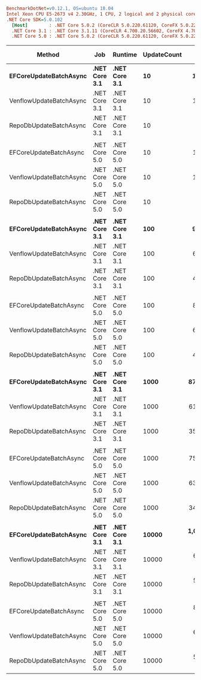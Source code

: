 ``` ini

BenchmarkDotNet=v0.12.1, OS=ubuntu 18.04
Intel Xeon CPU E5-2673 v4 2.30GHz, 1 CPU, 2 logical and 2 physical cores
.NET Core SDK=5.0.102
  [Host]        : .NET Core 5.0.2 (CoreCLR 5.0.220.61120, CoreFX 5.0.220.61120), X64 RyuJIT
  .NET Core 3.1 : .NET Core 3.1.11 (CoreCLR 4.700.20.56602, CoreFX 4.700.20.56604), X64 RyuJIT
  .NET Core 5.0 : .NET Core 5.0.2 (CoreCLR 5.0.220.61120, CoreFX 5.0.220.61120), X64 RyuJIT


```
|                  Method |           Job |       Runtime | UpdateCount |           Mean |        Error |       StdDev |         Median | Ratio | RatioSD |     Gen 0 |     Gen 1 | Gen 2 |    Allocated |
|------------------------ |-------------- |-------------- |------------ |---------------:|-------------:|-------------:|---------------:|------:|--------:|----------:|----------:|------:|-------------:|
|  **EFCoreUpdateBatchAsync** | **.NET Core 3.1** | **.NET Core 3.1** |          **10** |     **1,845.5 μs** |     **36.25 μs** |     **54.26 μs** |     **1,846.7 μs** |  **1.00** |    **0.00** |         **-** |         **-** |     **-** |     **95.13 KB** |
| VenflowUpdateBatchAsync | .NET Core 3.1 | .NET Core 3.1 |          10 |     1,465.9 μs |     28.52 μs |     31.70 μs |     1,468.4 μs |  0.80 |    0.03 |         - |         - |     - |     22.75 KB |
|  RepoDbUpdateBatchAsync | .NET Core 3.1 | .NET Core 3.1 |          10 |       847.1 μs |     14.80 μs |     19.76 μs |       847.5 μs |  0.46 |    0.02 |         - |         - |     - |     19.96 KB |
|                         |               |               |             |                |              |              |                |       |         |           |           |       |              |
|  EFCoreUpdateBatchAsync | .NET Core 5.0 | .NET Core 5.0 |          10 |     1,700.8 μs |     33.60 μs |     41.26 μs |     1,688.7 μs |  1.00 |    0.00 |    1.9531 |         - |     - |     77.46 KB |
| VenflowUpdateBatchAsync | .NET Core 5.0 | .NET Core 5.0 |          10 |     1,474.0 μs |     28.83 μs |     48.16 μs |     1,471.3 μs |  0.87 |    0.04 |         - |         - |     - |     22.73 KB |
|  RepoDbUpdateBatchAsync | .NET Core 5.0 | .NET Core 5.0 |          10 |       894.5 μs |     17.45 μs |     25.58 μs |       900.7 μs |  0.52 |    0.02 |         - |         - |     - |     19.94 KB |
|                         |               |               |             |                |              |              |                |       |         |           |           |       |              |
|  **EFCoreUpdateBatchAsync** | **.NET Core 3.1** | **.NET Core 3.1** |         **100** |     **9,635.3 μs** |    **191.92 μs** |    **269.05 μs** |     **9,595.1 μs** |  **1.00** |    **0.00** |   **31.2500** |         **-** |     **-** |    **945.23 KB** |
| VenflowUpdateBatchAsync | .NET Core 3.1 | .NET Core 3.1 |         100 |     6,941.6 μs |    132.45 μs |    141.72 μs |     6,925.6 μs |  0.72 |    0.03 |         - |         - |     - |    195.91 KB |
|  RepoDbUpdateBatchAsync | .NET Core 3.1 | .NET Core 3.1 |         100 |     4,054.4 μs |     80.65 μs |    115.67 μs |     4,058.1 μs |  0.42 |    0.02 |         - |         - |     - |    155.97 KB |
|                         |               |               |             |                |              |              |                |       |         |           |           |       |              |
|  EFCoreUpdateBatchAsync | .NET Core 5.0 | .NET Core 5.0 |         100 |     8,485.2 μs |    161.11 μs |    225.85 μs |     8,502.3 μs |  1.00 |    0.00 |   15.6250 |         - |     - |    672.24 KB |
| VenflowUpdateBatchAsync | .NET Core 5.0 | .NET Core 5.0 |         100 |     6,954.7 μs |    137.76 μs |    128.86 μs |     6,965.6 μs |  0.83 |    0.03 |         - |         - |     - |     195.9 KB |
|  RepoDbUpdateBatchAsync | .NET Core 5.0 | .NET Core 5.0 |         100 |     4,041.3 μs |     80.18 μs |    127.18 μs |     4,017.6 μs |  0.48 |    0.02 |         - |         - |     - |    155.18 KB |
|                         |               |               |             |                |              |              |                |       |         |           |           |       |              |
|  **EFCoreUpdateBatchAsync** | **.NET Core 3.1** | **.NET Core 3.1** |        **1000** |    **87,910.6 μs** |  **1,602.86 μs** |  **1,499.31 μs** |    **87,304.2 μs** |  **1.00** |    **0.00** |  **333.3333** |  **166.6667** |     **-** |  **10268.28 KB** |
| VenflowUpdateBatchAsync | .NET Core 3.1 | .NET Core 3.1 |        1000 |    61,459.7 μs |    934.09 μs |    873.75 μs |    61,550.4 μs |  0.70 |    0.02 |         - |         - |     - |   1873.54 KB |
|  RepoDbUpdateBatchAsync | .NET Core 3.1 | .NET Core 3.1 |        1000 |    35,930.6 μs |    713.26 μs |    667.19 μs |    35,798.4 μs |  0.41 |    0.01 |         - |         - |     - |   1511.23 KB |
|                         |               |               |             |                |              |              |                |       |         |           |           |       |              |
|  EFCoreUpdateBatchAsync | .NET Core 5.0 | .NET Core 5.0 |        1000 |    75,847.5 μs |  1,476.76 μs |  1,920.20 μs |    75,943.2 μs |  1.00 |    0.00 |  142.8571 |         - |     - |   6621.35 KB |
| VenflowUpdateBatchAsync | .NET Core 5.0 | .NET Core 5.0 |        1000 |    63,612.6 μs |  1,377.24 μs |  3,995.63 μs |    62,080.6 μs |  0.86 |    0.05 |         - |         - |     - |   1873.81 KB |
|  RepoDbUpdateBatchAsync | .NET Core 5.0 | .NET Core 5.0 |        1000 |    34,983.7 μs |    668.74 μs |    980.23 μs |    34,805.6 μs |  0.46 |    0.02 |         - |         - |     - |   1503.73 KB |
|                         |               |               |             |                |              |              |                |       |         |           |           |       |              |
|  **EFCoreUpdateBatchAsync** | **.NET Core 3.1** | **.NET Core 3.1** |       **10000** | **1,011,532.0 μs** | **19,216.49 μs** | **21,359.08 μs** | **1,006,684.8 μs** |  **1.00** |    **0.00** | **4000.0000** | **2000.0000** |     **-** | **114836.02 KB** |
| VenflowUpdateBatchAsync | .NET Core 3.1 | .NET Core 3.1 |       10000 |   660,834.1 μs | 12,488.61 μs | 17,094.54 μs |   659,488.6 μs |  0.65 |    0.02 |         - |         - |     - |  18604.29 KB |
|  RepoDbUpdateBatchAsync | .NET Core 3.1 | .NET Core 3.1 |       10000 |   546,696.9 μs | 10,415.42 μs | 14,937.49 μs |   545,807.5 μs |  0.54 |    0.02 |         - |         - |     - |  15066.66 KB |
|                         |               |               |             |                |              |              |                |       |         |           |           |       |              |
|  EFCoreUpdateBatchAsync | .NET Core 5.0 | .NET Core 5.0 |       10000 |   827,588.3 μs | 14,586.07 μs | 13,643.82 μs |   825,573.0 μs |  1.00 |    0.00 | 2000.0000 | 1000.0000 |     - |  66298.17 KB |
| VenflowUpdateBatchAsync | .NET Core 5.0 | .NET Core 5.0 |       10000 |   663,231.4 μs | 13,097.67 μs | 14,558.03 μs |   659,428.4 μs |  0.80 |    0.02 |         - |         - |     - |  18607.61 KB |
|  RepoDbUpdateBatchAsync | .NET Core 5.0 | .NET Core 5.0 |       10000 |   522,680.3 μs | 10,350.18 μs | 17,005.64 μs |   517,688.4 μs |  0.64 |    0.02 |         - |         - |     - |  14983.88 KB |

